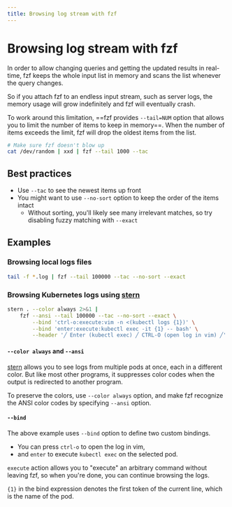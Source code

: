 ```yaml
---
title: Browsing log stream with fzf
---
```


# Browsing log stream with fzf

In order to allow changing queries and getting the updated results in
real-time, fzf keeps the whole input list in memory and scans the list
whenever the query changes.

So if you attach fzf to an endless input stream, such as server logs, the
memory usage will grow indefinitely and fzf will eventually crash.

To work around this limitation, ==fzf provides `--tail=NUM` option that allows
you to limit the number of items to keep in memory==. When the number of items
exceeds the limit, fzf will drop the oldest items from the list.

```sh
# Make sure fzf doesn't blow up
cat /dev/random | xxd | fzf --tail 1000 --tac
```

## Best practices

* Use `--tac` to see the newest items up front
* You might want to use `--no-sort` option to keep the order of the items
  intact
    * Without sorting, you'll likely see many irrelevant matches, so try
      disabling fuzzy matching with `--exact`

## Examples

### Browsing local logs files

```bash
tail -f *.log | fzf --tail 100000 --tac --no-sort --exact
```

### Browsing Kubernetes logs using [stern]

[stern]: https://github.com/stern/stern

```bash
stern . --color always 2>&1 |
    fzf --ansi --tail 100000 --tac --no-sort --exact \
        --bind 'ctrl-o:execute:vim -n <(kubectl logs {1})' \
        --bind 'enter:execute:kubectl exec -it {1} -- bash' \
        --header '╱ Enter (kubectl exec) ╱ CTRL-O (open log in vim) ╱'
```

#### `--color always` and `--ansi`

[stern] allows you to see logs from multiple pods at once, each in a different
color. But like most other programs, it suppresses color codes when the output
is redirected to another program.

To preserve the colors, use `--color always` option, and make fzf recognize
the ANSI color codes by specifying `--ansi` option.

#### `--bind`

The above example uses `--bind` option to define two custom bindings.

* You can press `ctrl-o` to open the log in vim,
* and `enter` to execute `kubectl exec` on the selected pod.

`execute` action allows you to "execute" an arbitrary command without leaving
fzf, so when you're done, you can continue browsing the logs.

`{1}` in the bind expression denotes the first token of the current line,
which is the name of the pod.
